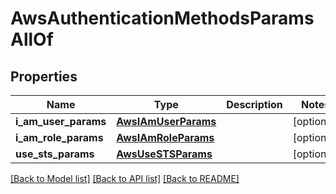 # AwsAuthenticationMethodsParamsAllOf


## Properties
Name | Type | Description | Notes
------------ | ------------- | ------------- | -------------
**i_am_user_params** | [**AwsIAmUserParams**](AwsIAmUserParams.md) |  | [optional] 
**i_am_role_params** | [**AwsIAmRoleParams**](AwsIAmRoleParams.md) |  | [optional] 
**use_sts_params** | [**AwsUseSTSParams**](AwsUseSTSParams.md) |  | [optional] 

[[Back to Model list]](../README.md#documentation-for-models) [[Back to API list]](../README.md#documentation-for-api-endpoints) [[Back to README]](../README.md)


